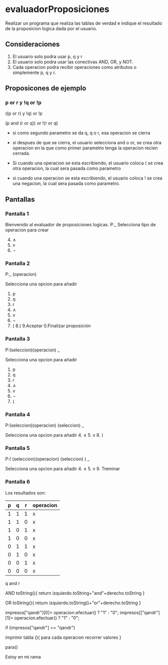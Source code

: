 # evaluadorProposiciones
Realizar un programa que realiza las tablas de verdad e indique el resultado de la proposicion logica dada por el usuario.

## Consideraciones
1. El usuario solo podra usar p, q y r
2. El usuario solo podra usar las conectivas AND, OR, y NOT.
3. Cada operacion podra recibir operaciones como atributos o simplemente p, q y r.

## Proposicones de ejemplo
### p or r y !q or !p
((p or r) y !q) or !p

(p and (r or q)) or !(r or q)

- si como segundo parametro se da q, q o r, esa operacion se cierra
- si despues de que se cierra, el usuario selecciona and o or, se crea otra operacion en la que como primer parametro tenga la operacion recien cerrada.
  
- Si cuando una operacion se esta escribiendo, el usuario coloca ( se crea otra operacion, la cual sera pasada como parametro

- si cuando una operacion se esta escribiendo, el usuario coloca ! se crea una negacion, la cual sera pasada como parametro.


## Pantallas

### Pantalla 1
Bienvenido al evaluador de proposiciones logicas.
P:_
Selecciona tipo de operacion para crear

4. ∧
5. v
6. ¬

### Pantalla 2

P:_ (operacion)

Selecciona una opcion para añadir
1. p
2. q
3. r
4. ∧
5. v
6. ¬
7. (
8.)
9.Aceptar
0.Finalizar proposición

### Pantalla 3

P:(seleccion)(operacion) _

Selecciona una opcion para añadir
1. p
2. q
3. r
4. ∧
5. v
6. ¬
7. (

### Pantalla 4

P:(seleccion)(operacion) (seleccion) _

Selecciona una opcion para añadir
4. ∧
5. v
8. )

### Pantalla 5

P:( (seleccion)(operacion) (seleccion) ) _

Selecciona una opcion para añadir
4. ∧
5. v
9. Treminar

### Pantalla 6
Los resultados son:

|p | q| r | operacion|
|---|---|---|---|
|1|1|1|x|
|1|1|0|x|
|1|0|1|x
|1|0|0|x
|0|1|1|x
|0|1|0|x
|0|0|1|x
|0|0|0|x


q and r

AND
toString(){
    return izquierdo.toString+"and"+derecho.toString
}

OR 
toString(){
    return izquierdo.toString()+"or"+derecho.toString
}

impresos["qandr"][0]= operacion.efectuar() ? "1" : "0";
impresos[["qandr"][1]= operacion.efectuar() ? "1" : "0";

if (impresos["qandr"] == "qandr")


imprimir tabla (){
    para cada operacion
        recorrer valores
}

para()

Estoy en mi rama
